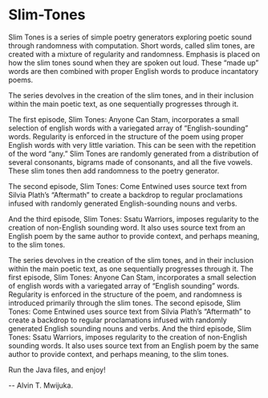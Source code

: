Slim-Tones
==========

Slim Tones is a series of simple poetry generators exploring poetic sound through randomness with computation. Short words, called slim tones, are created with a mixture of regularity and randomness. Emphasis is placed on how the slim tones sound when they are spoken out loud. These “made up” words are then combined with proper English words to produce incantatory poems. 

The series devolves in the creation of the slim tones, and in their inclusion within the main poetic text, as one sequentially progresses through it. 

The first episode, Slim Tones: Anyone Can Stam, incorporates a small selection of english words with a variegated array of “English-sounding” words. Regularity is enforced in the structure of the poem using proper English words with very little variation. This can be seen with the repetition of the word “any.” Slim Tones are randomly generated from a distribution of several consonants, bigrams made of consonants, and all the five vowels. These slim tones then add randomness to the poetry generator. 

The second episode, Slim Tones: Come Entwined uses source text from Silvia Plath’s “Aftermath” to create a backdrop to regular proclamations infused with randomly generated English-sounding nouns and verbs. 

And the third episode, Slim Tones: Ssatu Warriors, imposes regularity to the creation of non-English sounding word. It also uses source text from an English poem by the same author to provide context, and perhaps meaning, to the slim tones. 

The series devolves in the creation of the slim tones, and in their inclusion within the main poetic text, as one sequentially progresses through it. The first episode, Slim Tones: Anyone Can Stam, incorporates a small selection of english words with a variegated array of “English sounding” words. Regularity is enforced in the structure of the poem, and randomness is introduced primarily through the slim tones. The second episode, Slim Tones: Come Entwined uses source text from Silvia Plath’s “Aftermath” to create a backdrop to regular proclamations infused with randomly generated English sounding nouns and verbs. And the third episode, Slim Tones: Ssatu Warriors, imposes regularity to the creation of non-English sounding words. It also uses source text from an English poem by the same author to provide context, and perhaps meaning, to the slim tones. 

Run the Java files, and enjoy!

-- Alvin T. Mwijuka.
